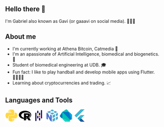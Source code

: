 ## Hello there 👋

I'm Gabriel also known as Gavi (or gaaavi on social media). 👨🏻‍💻

## About me

- I'm currently working at Athena Bitcoin, Catmedia 💼
- I'm an apassionate of Artificial Intelligence, biomedical and biogenetics. 🦾
- Student of biomedical engineering at UDB. 🎓
- Fun fact: I like to play handball a‍nd develop mobile apps using Flutter. 🤾🏻‍♂️📱
- Learning about cryptocurrencies and trading. 📈

## Languages and Tools

<div>
<img src="https://github.com/devicons/devicon/blob/master/icons/python/python-plain.svg" title="Python" alt="Python" width="40" height="40">
<img src="https://github.com/devicons/devicon/blob/master/icons/r/r-plain.svg" title="R" alt="R" width="40" height="40">
<img src="https://github.com/devicons/devicon/blob/master/icons/pandas/pandas-original.svg" title="Pandas" alt="Pandas" width="40" height="40">
<img src="https://github.com/devicons/devicon/blob/master/icons/numpy/numpy-original.svg" title="Numpy" alt="Numpy" width="40" height="40">
<img src="https://github.com/devicons/devicon/blob/master/icons/dart/dart-original.svg" title="dart" alt="dart" width="40" height="40">
<img src="https://github.com/devicons/devicon/blob/master/icons/flutter/flutter-original.svg" title="Flutter" alt="Flutter" width="40" height="40">
</div>

<!--
**gaaavi/gaaavi** is a ✨ _special_ ✨ repository because its `README.md` (this file) appears on your GitHub profile.

Here are some ideas to get you started:

- 🔭 I’m currently working on ...
- 🌱 I’m currently learning ...
- 👯 I’m looking to collaborate on ...
- 🤔 I’m looking for help with ...
- 💬 Ask me about ...
- 📫 How to reach me: ...
- 😄 Pronouns: ...
- ⚡ Fun fact: ...
-->
